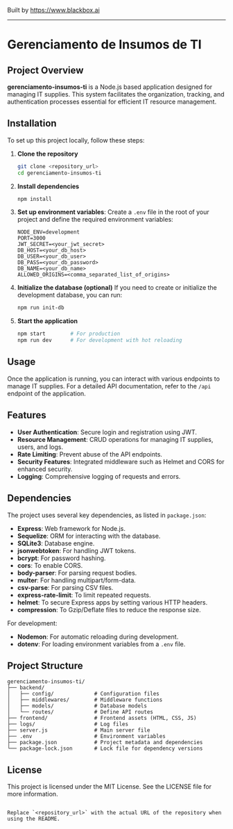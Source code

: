 
Built by https://www.blackbox.ai

---

# Gerenciamento de Insumos de TI

## Project Overview
**gerenciamento-insumos-ti** is a Node.js based application designed for managing IT supplies. This system facilitates the organization, tracking, and authentication processes essential for efficient IT resource management.

## Installation
To set up this project locally, follow these steps:

1. **Clone the repository**
   ```bash
   git clone <repository_url>
   cd gerenciamento-insumos-ti
   ```

2. **Install dependencies**
   ```bash
   npm install
   ```

3. **Set up environment variables**:
   Create a `.env` file in the root of your project and define the required environment variables:
   ```plaintext
   NODE_ENV=development
   PORT=3000
   JWT_SECRET=<your_jwt_secret>
   DB_HOST=<your_db_host>
   DB_USER=<your_db_user>
   DB_PASS=<your_db_password>
   DB_NAME=<your_db_name>
   ALLOWED_ORIGINS=<comma_separated_list_of_origins>
   ```

4. **Initialize the database (optional)**
   If you need to create or initialize the development database, you can run:
   ```bash
   npm run init-db
   ```

5. **Start the application**
   ```bash
   npm start        # For production
   npm run dev      # For development with hot reloading
   ```

## Usage
Once the application is running, you can interact with various endpoints to manage IT supplies. For a detailed API documentation, refer to the `/api` endpoint of the application.

## Features
- **User Authentication**: Secure login and registration using JWT.
- **Resource Management**: CRUD operations for managing IT supplies, users, and logs.
- **Rate Limiting**: Prevent abuse of the API endpoints.
- **Security Features**: Integrated middleware such as Helmet and CORS for enhanced security.
- **Logging**: Comprehensive logging of requests and errors.

## Dependencies
The project uses several key dependencies, as listed in `package.json`:

- **Express**: Web framework for Node.js.
- **Sequelize**: ORM for interacting with the database.
- **SQLite3**: Database engine.
- **jsonwebtoken**: For handling JWT tokens.
- **bcrypt**: For password hashing.
- **cors**: To enable CORS.
- **body-parser**: For parsing request bodies.
- **multer**: For handling multipart/form-data.
- **csv-parse**: For parsing CSV files.
- **express-rate-limit**: To limit repeated requests.
- **helmet**: To secure Express apps by setting various HTTP headers.
- **compression**: To Gzip/Deflate files to reduce the response size.

For development:
- **Nodemon**: For automatic reloading during development.
- **dotenv**: For loading environment variables from a `.env` file.

## Project Structure
```
gerenciamento-insumos-ti/
├── backend/
│   ├── config/             # Configuration files
│   ├── middlewares/        # Middleware functions
│   ├── models/             # Database models
│   └── routes/             # Define API routes
├── frontend/               # Frontend assets (HTML, CSS, JS)
├── logs/                   # Log files
├── server.js               # Main server file
├── .env                    # Environment variables
├── package.json            # Project metadata and dependencies
└── package-lock.json       # Lock file for dependency versions
```

## License
This project is licensed under the MIT License. See the LICENSE file for more information.

```

Replace `<repository_url>` with the actual URL of the repository when using the README.